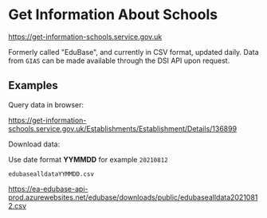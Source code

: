 # Get Information About Schools

<https://get-information-schools.service.gov.uk>

Formerly called "EduBase", and currently in CSV format, updated daily.
Data from `GIAS` can be made available through the DSI API upon request.

## Examples

Query data in browser:

https://get-information-schools.service.gov.uk/Establishments/Establishment/Details/136899


Download data:

Use date format __YYMMDD__ for example `20210812`

`edubasealldataYYMMDD.csv`

<https://ea-edubase-api-prod.azurewebsites.net/edubase/downloads/public/edubasealldata20210812.csv>